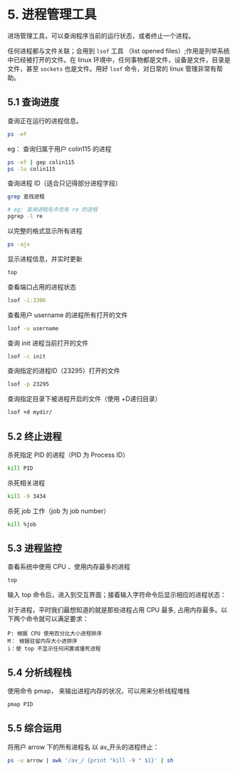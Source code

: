 # 5. 进程管理工具

进场管理工具，可以查询程序当前的运行状态，或者终止一个进程。

任何进程都与文件关联；会用到 `lsof` 工具 （list opened files）;作用是列举系统中已经被打开的文件。在 linux 环境中，任何事物都是文件，设备是文件，目录是文件，甚至 `sockets` 也是文件。用好 `lsof` 命令，对日常的 linux 管理非常有帮助。

## 5.1 查询进度

查询正在运行的进程信息。

```bash
ps -ef
```

eg： 查询归属于用户 colin115 的进程

```bash
ps -ef | gep colin115
ps -lu colin115
```

查询进程 ID（适合只记得部分进程字段）

```bash
grep 查找进程

# eg: 查询进程名中含有 re 的进程
pgrep -l re
```

以完整的格式显示所有进程

```bash
ps -ajx
```

显示进程信息，并实时更新

```bash
top
```

查看端口占用的进程状态

```bash
lsof -i:3306
```

查看用户 username 的进程所有打开的文件

```bash
lsof -u username
```

查询 init 进程当前打开的文件

```bash
lsof -c init
```

查询指定的进程ID（23295）打开的文件

```bash
lsof -p 23295
```

查询指定目录下被进程开启的文件（使用 +D递归目录）

```bash
lsof +d mydir/
```

## 5.2 终止进程

杀死指定 PID 的进程（PID 为 Process ID）

```bash
kill PID
```

杀死相关进程

```bash
kill -9 3434
```

杀死 job 工作（job 为 job number）

```bash
kill %job
```

## 5.3 进程监控

查看系统中使用 CPU 、使用内存最多的进程

```bash
top
```

输入 top 命令后，进入到交互界面；接着输入字符命令后显示相应的进程状态：

对于进程，平时我们最想知道的就是那些进程占用 CPU  最多, 占用内存最多。以下两个命令就可以满足要求：

```
P: 根据 CPU 使用百分比大小进程排序
M： 根据驻留内存大小进排序
i：使 top 不显示任何闲置或僵死进程
```

## 5.4 分析线程栈

使用命令 pmap， 来输出进程内存的状况，可以用来分析线程堆栈

```bash
pmap PID
```

## 5.5 综合运用

将用户 arrow 下的所有进程名 以 av_开头的进程终止：

```bash
ps -u arrow | awk '/av_/ {print "kill -9 " $1}' | sh
```
